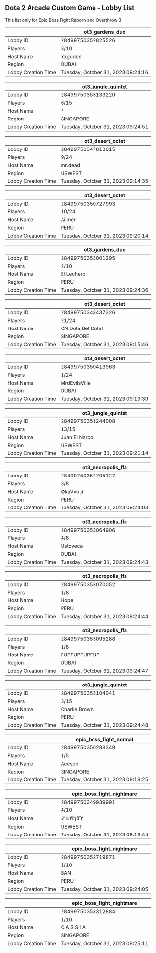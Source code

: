 ## Dota 2 Arcade Custom Game - Lobby List

This list only for Epic Boss Fight Reborn and Overthrow 3

|  | ot3_gardens_duo |
| ------ | ------ |
| Lobby ID | 28499750352825526 |
| Players | 3/10 |
| Host Name | Yxguden |
| Region | DUBAI |
| Lobby Creation Time | Tuesday, October 31, 2023 09:24:16 |


|  | ot3_jungle_quintet |
| ------ | ------ |
| Lobby ID | 28499750353133220 |
| Players | 6/15 |
| Host Name | * |
| Region | SINGAPORE |
| Lobby Creation Time | Tuesday, October 31, 2023 09:24:51 |


|  | ot3_desert_octet |
| ------ | ------ |
| Lobby ID | 28499750347813615 |
| Players | 9/24 |
| Host Name | mr.dead |
| Region | USWEST |
| Lobby Creation Time | Tuesday, October 31, 2023 09:14:35 |


|  | ot3_desert_octet |
| ------ | ------ |
| Lobby ID | 28499750350727993 |
| Players | 10/24 |
| Host Name | Aiimer |
| Region | PERU |
| Lobby Creation Time | Tuesday, October 31, 2023 09:20:14 |


|  | ot3_gardens_duo |
| ------ | ------ |
| Lobby ID | 28499750353001295 |
| Players | 2/10 |
| Host Name | El Lechero |
| Region | PERU |
| Lobby Creation Time | Tuesday, October 31, 2023 09:24:36 |


|  | ot3_desert_octet |
| ------ | ------ |
| Lobby ID | 28499750348437326 |
| Players | 21/24 |
| Host Name | CN Dota,Bet Dota! |
| Region | SINGAPORE |
| Lobby Creation Time | Tuesday, October 31, 2023 09:15:46 |


|  | ot3_desert_octet |
| ------ | ------ |
| Lobby ID | 28499750350413963 |
| Players | 1/24 |
| Host Name | MrdEvilsVille |
| Region | DUBAI |
| Lobby Creation Time | Tuesday, October 31, 2023 09:19:39 |


|  | ot3_jungle_quintet |
| ------ | ------ |
| Lobby ID | 28499750351244008 |
| Players | 13/15 |
| Host Name | Juan El Narco |
| Region | USWEST |
| Lobby Creation Time | Tuesday, October 31, 2023 09:21:14 |


|  | ot3_necropolis_ffa |
| ------ | ------ |
| Lobby ID | 28499750352705127 |
| Players | 3/8 |
| Host Name | ✪kaVvo jr |
| Region | PERU |
| Lobby Creation Time | Tuesday, October 31, 2023 09:24:03 |


|  | ot3_necropolis_ffa |
| ------ | ------ |
| Lobby ID | 28499750353064906 |
| Players | 4/8 |
| Host Name | Ustoveca |
| Region | DUBAI |
| Lobby Creation Time | Tuesday, October 31, 2023 09:24:43 |


|  | ot3_necropolis_ffa |
| ------ | ------ |
| Lobby ID | 28499750353070052 |
| Players | 1/8 |
| Host Name | Hope |
| Region | PERU |
| Lobby Creation Time | Tuesday, October 31, 2023 09:24:44 |


|  | ot3_necropolis_ffa |
| ------ | ------ |
| Lobby ID | 28499750353095288 |
| Players | 1/8 |
| Host Name | FUPFUPFUPFUP |
| Region | DUBAI |
| Lobby Creation Time | Tuesday, October 31, 2023 09:24:47 |


|  | ot3_jungle_quintet |
| ------ | ------ |
| Lobby ID | 28499750353104041 |
| Players | 3/15 |
| Host Name | Charlie Brown |
| Region | PERU |
| Lobby Creation Time | Tuesday, October 31, 2023 09:24:48 |


|  | epic_boss_fight_normal |
| ------ | ------ |
| Lobby ID | 28499750350288349 |
| Players | 1/5 |
| Host Name | Aceson |
| Region | SINGAPORE |
| Lobby Creation Time | Tuesday, October 31, 2023 09:19:25 |


|  | epic_boss_fight_nightmare |
| ------ | ------ |
| Lobby ID | 28499750349939991 |
| Players | 4/10 |
| Host Name | ℒ☺ℓḯη∂їґ |
| Region | USWEST |
| Lobby Creation Time | Tuesday, October 31, 2023 09:18:44 |


|  | epic_boss_fight_nightmare |
| ------ | ------ |
| Lobby ID | 28499750352719871 |
| Players | 1/10 |
| Host Name | BAN |
| Region | PERU |
| Lobby Creation Time | Tuesday, October 31, 2023 09:24:05 |


|  | epic_boss_fight_nightmare |
| ------ | ------ |
| Lobby ID | 28499750353312884 |
| Players | 1/10 |
| Host Name | C A S S I A |
| Region | SINGAPORE |
| Lobby Creation Time | Tuesday, October 31, 2023 09:25:11 |


